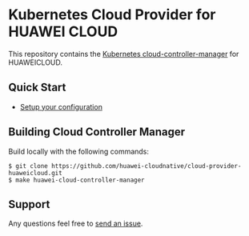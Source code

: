# Kubernetes Cloud Provider for HUAWEI CLOUD
This repository contains the [Kubernetes cloud-controller-manager](https://kubernetes.io/docs/concepts/architecture/cloud-controller/) for HUAWEICLOUD.

## Quick Start
- [Setup your configuration](./docs/CloudControllerManagerConfiguration.md)

## Building Cloud Controller Manager

Build locally with the following commands:
```
$ git clone https://github.com/huawei-cloudnative/cloud-provider-huaweicloud.git 
$ make huawei-cloud-controller-manager
```

## Support
Any questions feel free to [send an issue](https://github.com/huawei-cloudnative/cloud-provider-huaweicloud/issues/new).  